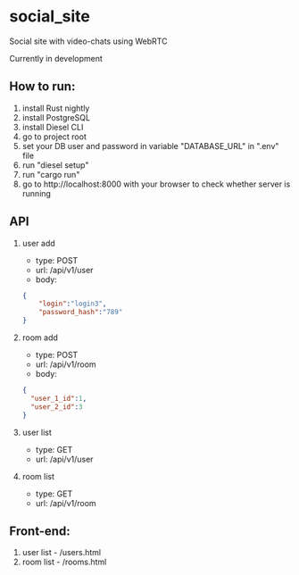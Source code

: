 # social_site

Social site with video-chats using WebRTC


Currently in development


## How to run:

1. install Rust nightly
2. install PostgreSQL
3. install Diesel CLI
4. go to project root
5. set your DB user and password in variable "DATABASE_URL" in ".env" file
6. run "diesel setup"
7. run "cargo run"
8. go to http://localhost:8000 with your browser to check whether server is running


## API

1. user add
   - type: POST
   - url: /api/v1/user
   - body:
    ```json
    {
        "login":"login3",
        "password_hash":"789"
    }
    ```

2. room add
   - type: POST
   - url: /api/v1/room
   - body:
    ```json
    {
      "user_1_id":1,
      "user_2_id":3
    }
    ```

3. user list
   - type: GET
   - url: /api/v1/user

4. room list
   - type: GET
   - url: /api/v1/room



## Front-end:

1. user list - /users.html
2. room list - /rooms.html

